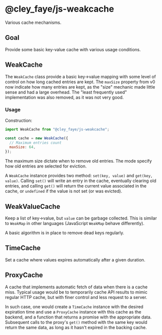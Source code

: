 @cley_faye/js-weakcache
=======================
Various cache mechanisms.

Goal
----
Provide some basic key-value cache with various usage conditions.

WeakCache
---------
The `WeakCache` class provide a basic key→value mapping with some level of control on how long
cached entries are kept.
The `maxSize` property from v0 now indicate how many entries are kept, as the "size" mechanic made
little sense and had a large overhead.
The "least frequently used" implementation was also removed, as it was not very good.

### Usage
Construction:

```JavaScript
import WeakCache from "@cley_faye/js-weakcache";

const cache = new WeakCache({
  // Maximum entries count
  maxSize: 64,
});
```

The maximum size dictate when to remove old entries.
The mode specify how old entries are selected for eviction.

A `WeakCache` instance provides two method: `set(key, value)` and `get(key, value)`.
Calling `set()` will write an entry in the cache, eventually clearing old entries, and calling
`get()` will return the current value associated in the cache, or `undefined` if the value is not
set (or was evicted).

WeakValueCache
--------------
Keep a list of key→value, but `value` can be garbage collected.
This is similar to `WeakMap` in other languages (JavaScript `WeakMap` behave differently).

A basic algorithm is in place to remove dead keys regularly.

TimeCache
---------
Set a cache where values expires automatically after a given duration.

ProxyCache
----------
A cache that implements automatic fetch of data when there is a cache miss.
Typical usage would be to temporarily cache API results to mimic regular HTTP cache, but with finer
control and less request to a server.

In such case, one would create a `TimeCache` instance with the desired expiration time and use a
`ProxyCache` instance with this cache as the backend, and a function that returns a promise with the
appropriate data.
Subsequent calls to the proxy's `get()` method with the same key would return the same data, as long
as it hasn't expired in the backing cache.
